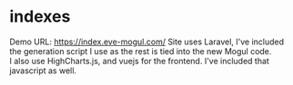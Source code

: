 # indexes
Demo URL: https://index.eve-mogul.com/ 
Site uses Laravel, I've included the generation script I use as the rest is tied into the new Mogul code.  
I also use HighCharts.js, and vuejs for the frontend. I've included that javascript as well.  
